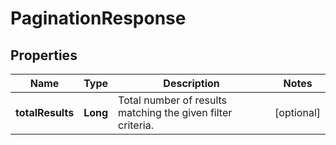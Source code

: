 
# PaginationResponse

## Properties
Name | Type | Description | Notes
------------ | ------------- | ------------- | -------------
**totalResults** | **Long** | Total number of results matching the given filter criteria. |  [optional]



